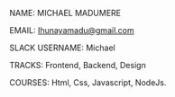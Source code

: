 NAME: MICHAEL MADUMERE

EMAIL: Ihunayamadu@gmail.com

SLACK USERNAME: Michael

TRACKS: Frontend, Backend, Design

COURSES: Html, Css, Javascript, NodeJs.
